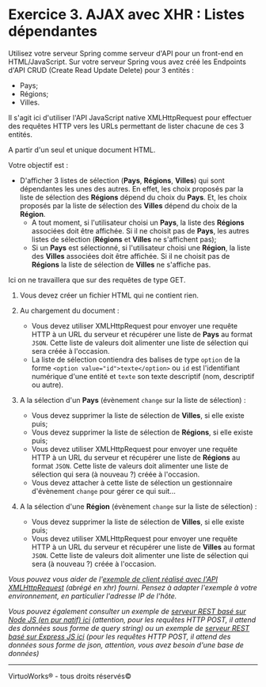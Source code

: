 # Exercice 3. AJAX avec XHR : Listes dépendantes

Utilisez votre serveur Spring comme serveur d'API pour un front-end en HTML/JavaScript. Sur votre serveur Spring vous avez créé les Endpoints d'API CRUD (Create Read Update Delete) pour 3 entités :
* Pays;
* Régions;
* Villes.

Il s'agit ici d'utiliser l'API JavaScript native XMLHttpRequest pour effectuer des requêtes HTTP vers les URLs permettant de lister chacune de ces 3 entités.

A partir d'un seul et unique document HTML.

Votre objectif est :

* D'afficher 3 listes de sélection (__Pays__, __Régions__, __Villes__) qui sont dépendantes les unes des autres. En effet, les choix proposés par la liste de sélection des __Régions__ dépend du choix du __Pays__. Et, les choix proposés par la liste de sélection des __Villes__ dépend du choix de la __Région__.
    * A tout moment, si l'utilisateur choisi un __Pays__, la liste des __Régions__ associées doit être affichée. Si il ne choisit pas de __Pays__, les autres listes de sélection (__Régions__ et __Villes__ ne s'affichent pas);
    * Si un __Pays__ est sélectionné, si l'utilisateur choisi une __Région__, la liste des __Villes__ associées doit être affichée. Si il ne choisit pas de __Régions__ la liste de sélection de __Villes__ ne s'affiche pas.

Ici on ne travaillera que sur des requêtes de type GET.

1. Vous devez créer un fichier HTML qui ne contient rien.

2. Au chargement du document :
    - Vous devez utiliser XMLHttpRequest pour envoyer une requête HTTP à un URL du serveur et récupérer une liste de __Pays__ au format `JSON`. Cette liste de valeurs doit alimenter une liste de sélection qui sera créée à l'occasion.
    - La liste de sélection contiendra des balises de type `option` de la forme `<option value="id">texte</option>` ou `id` est l'identifiant numérique d'une entité et `texte` son texte descriptif (nom, descriptif ou autre).

3. A la sélection d'un __Pays__ (évènement `change` sur la liste de sélection) :
    - Vous devez supprimer la liste de sélection de __Villes__, si elle existe puis;
    - Vous devez supprimer la liste de sélection de __Régions__, si elle existe puis;
    - Vous devez utiliser XMLHttpRequest pour envoyer une requête HTTP à un URL du serveur et récupérer une liste de __Régions__ au format `JSON`. Cette liste de valeurs doit alimenter une liste de sélection qui sera (à nouveau ?) créée à l'occasion.
    - Vous devez attacher à cette liste de sélection un gestionnaire d'évènement `change` pour gérer ce qui suit...

4. A la sélection d'une __Région__ (évènement `change` sur la liste de sélection) :
    - Vous devez supprimer la liste de sélection de __Villes__, si elle existe puis;
    - Vous devez utiliser XMLHttpRequest pour envoyer une requête HTTP à un URL du serveur et récupérer une liste de __Villes__ au format `JSON`. Cette liste de valeurs doit alimenter une liste de sélection qui sera (à nouveau ?) créée à l'occasion.

*Vous pouvez vous aider de l'[exemple de client réalisé avec l'API XMLHttpRequest](../exemples/clients/xhr.html) (abrégé en xhr) fourni. Pensez à adapter l'exemple à votre environnement, en particulier l'adresse IP de l'hôte.*

*Vous pouvez également consulter un exemple de [serveur REST basé sur Node JS (en pur natif) ici](../exemples/serveur-natif/vanilla-rest-server.js) (attention, pour les requêtes HTTP POST, il attend des données sous forme de query string) ou un exemple de [serveur REST basé sur Express JS ici](../exemples/serveur-express/express-rest-server.js) (pour les requêtes HTTP POST, il attend des données sous forme de json, attention, vous avez besoin d'une base de données)*

---

VirtuoWorks® - tous droits réservés©
